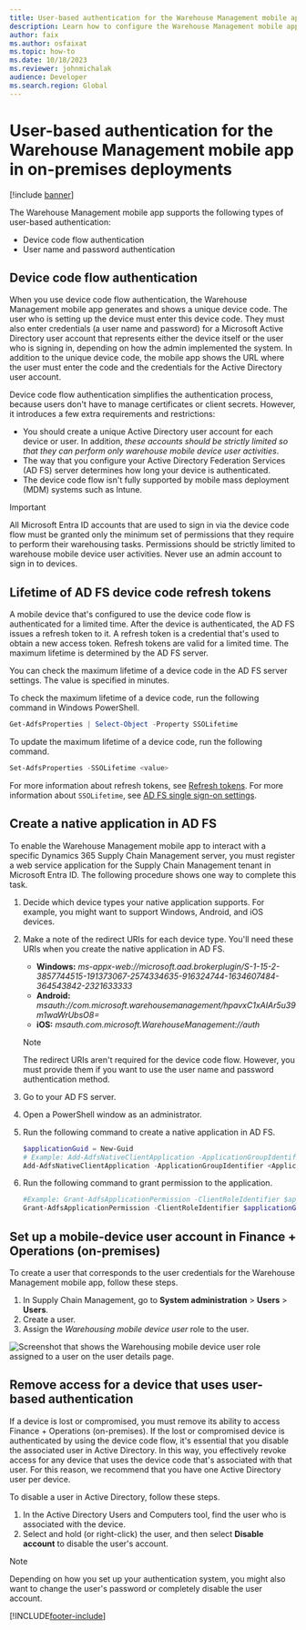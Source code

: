 ```yaml
---
title: User-based authentication for the Warehouse Management mobile app in on-premises deployments
description: Learn how to configure the Warehouse Management mobile app to connect to your Microsoft Dynamics 365 Finance + Operations (on-premises) environment.
author: faix
ms.author: osfaixat
ms.topic: how-to
ms.date: 10/18/2023
ms.reviewer: johnmichalak
audience: Developer
ms.search.region: Global
---
```


# User-based authentication for the Warehouse Management mobile app in on-premises deployments

[!include [banner](../includes/banner.md)]

The Warehouse Management mobile app supports the following types of user-based authentication:

- Device code flow authentication
- User name and password authentication

## Device code flow authentication

When you use device code flow authentication, the Warehouse Management mobile app generates and shows a unique device code. The user who is setting up the device must enter this device code. They must also enter credentials (a user name and password) for a Microsoft Active Directory user account that represents either the device itself or the user who is signing in, depending on how the admin implemented the system. In addition to the unique device code, the mobile app shows the URL where the user must enter the code and the credentials for the Active Directory user account.

Device code flow authentication simplifies the authentication process, because users don't have to manage certificates or client secrets. However, it introduces a few extra requirements and restrictions:

- You should create a unique Active Directory user account for each device or user. In addition, *these accounts should be strictly limited so that they can perform only warehouse mobile device user activities*.
- The way that you configure your Active Directory Federation Services (AD&nbsp;FS) server determines how long your device is authenticated.
- The device code flow isn't fully supported by mobile mass deployment (MDM) systems such as Intune.

> [!IMPORTANT]
> All Microsoft Entra ID accounts that are used to sign in via the device code flow must be granted only the minimum set of permissions that they require to perform their warehousing tasks. Permissions should be strictly limited to warehouse mobile device user activities. Never use an admin account to sign in to devices.

## Lifetime of AD FS device code refresh tokens

A mobile device that's configured to use the device code flow is authenticated for a limited time. After the device is authenticated, the AD&nbsp;FS issues a refresh token to it. A refresh token is a credential that's used to obtain a new access token. Refresh tokens are valid for a limited time. The maximum lifetime is determined by the AD&nbsp;FS server.

You can check the maximum lifetime of a device code in the AD&nbsp;FS server settings. The value is specified in minutes.

To check the maximum lifetime of a device code, run the following command in Windows PowerShell.

```powershell
Get-AdfsProperties | Select-Object -Property SSOLifetime
```

To update the maximum lifetime of a device code, run the following command.

```powershell
Set-AdfsProperties -SSOLifetime <value>
```

For more information about refresh tokens, see [Refresh tokens](/windows-server/identity/ad-fs/development/ad-fs-openid-connect-oauth-concepts#refresh-token-lifetimes).
For more information about `SSOLifetime`, see [AD&nbsp;FS single sign-on settings](/windows-server/identity/ad-fs/operations/ad-fs-single-sign-on-settings).

## <a name="create-service"></a>Create a native application in AD FS

To enable the Warehouse Management mobile app to interact with a specific Dynamics 365 Supply Chain Management server, you must register a web service application for the Supply Chain Management tenant in Microsoft Entra ID. The following procedure shows one way to complete this task.

1. Decide which device types your native application supports. For example, you might want to support Windows, Android, and iOS devices.
1. Make a note of the redirect URIs for each device type. You'll need these URIs when you create the native application in AD&nbsp;FS.

    - **Windows:** *ms-appx-web://microsoft.aad.brokerplugin/S-1-15-2-3857744515-191373067-2574334635-916324744-1634607484-364543842-2321633333*
    - **Android:** *msauth://com.microsoft.warehousemanagement/hpavxC1xAIAr5u39m1waWrUbsO8=*
    - **iOS:** *msauth.com.microsoft.WarehouseManagement://auth*

    > [!NOTE]
    > The redirect URIs aren't required for the device code flow. However, you must provide them if you want to use the user name and password authentication method.

1. Go to your AD&nbsp;FS server.
1. Open a PowerShell window as an administrator.
1. Run the following command to create a native application in AD&nbsp;FS.

    ```powershell
    $applicationGuid = New-Guid
    # Example: Add-AdfsNativeClientApplication -ApplicationGroupIdentifier "Microsoft Dynamics 365 for Operations On-premises" -Name "Microsoft Dynamics 365 for Operations On-Premises - WMA DeviceCode - WH1 - D1" -Identifier $applicationGuid -RedirectUri @("msauth://com.microsoft.warehousemanagement/hpavxC1xAIAr5u39m1waWrUbsO8=","msauth.com.microsoft.WarehouseManagement://auth","ms-appx-web://microsoft.aad.brokerplugin/S-1-15-2-3857744515-191373067-2574334635-916324744-1634607484-364543842-2321633333")
    Add-AdfsNativeClientApplication -ApplicationGroupIdentifier <Application group Identifier> -Name <Native client application name> -Identifier $applicationGuid -RedirectUri <Redirect URIs>
    ```

1. Run the following command to grant permission to the application.

    ```powershell
    #Example: Grant-AdfsApplicationPermission -ClientRoleIdentifier $applicationGuid -ServerRoleIdentifier "https://ax.contosoen08.com" -ScopeNames openid
    Grant-AdfsApplicationPermission -ClientRoleIdentifier $applicationGuid -ServerRoleIdentifier <Environment FQDN> -ScopeNames openid
    ```

## <a name="user-azure-ad"></a>Set up a mobile-device user account in Finance + Operations (on-premises)

To create a user that corresponds to the user credentials for the Warehouse Management mobile app, follow these steps.

1. In Supply Chain Management, go to **System administration** \> **Users** \> **Users**.
1. Create a user.
1. Assign the *Warehousing mobile device user* role to the user.

![Screenshot that shows the Warehousing mobile device user role assigned to a user on the user details page.](../../../supply-chain/warehousing/media/app-connect-app-users.png "Screenshot that shows the Warehousing mobile device user role assigned to a user on the user details page")

## <a name="revoke"></a>Remove access for a device that uses user-based authentication

If a device is lost or compromised, you must remove its ability to access Finance + Operations (on-premises). If the lost or compromised device is authenticated by using the device code flow, it's essential that you disable the associated user in Active Directory. In this way, you effectively revoke access for any device that uses the device code that's associated with that user. For this reason, we recommend that you have one Active Directory user per device.

To disable a user in Active Directory, follow these steps.

1. In the Active Directory Users and Computers tool, find the user who is associated with the device.
1. Select and hold (or right-click) the user, and then select **Disable account** to disable the user's account.

> [!NOTE]
> Depending on how you set up your authentication system, you might also want to change the user's password or completely disable the user account.

[!INCLUDE[footer-include](../../../includes/footer-banner.md)]
